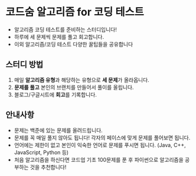 # 코드숨 알고리즘 for 코딩 테스트

- 알고리즘 코딩 테스트를 준비하는 스터디입니다!
- 하루에 세 문제씩 문제를 풀고 회고합니다.
- 이외 알고리즘/코딩 테스트 다양한 꿀팁들을 공유합니다

## 스터디 방법

1. 매일 **알고리즘 유형**과 해당하는 유형으로 **세 문제**가 올라옵니다.
2. **문제를 풀고** 본인의 브랜치를 만들어서 풀이를 올립니다.
3. 블로그/구글시트에 **회고**를 기록합니다.

## 안내사항
- 문제는 백준에 있는 문제를 올려드립니다.
- 문제를 꼭 매일 풀지 않아도 됩니다! 각자의 페이스에 맞게 문제를 풀어보면 됩니다.
- 언어에는 제한이 없고 본인이 익숙한 언어로 문제를 푸시면 됩니다. (Java, C++, JavaScript, Python 등)
- 처음 알고리즘을 하신다면 코드업 기초 100문제를 푼 후 파이썬으로 알고리즘을 공부하는 것을 추천합니다!

